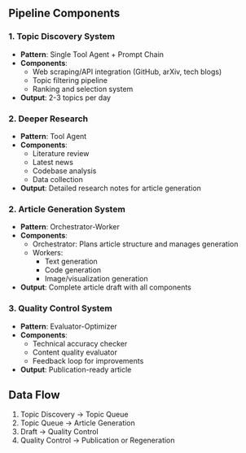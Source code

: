 ## Pipeline Components

### 1. Topic Discovery System
- **Pattern**: Single Tool Agent + Prompt Chain
- **Components**:
  - Web scraping/API integration (GitHub, arXiv, tech blogs)
  - Topic filtering pipeline
  - Ranking and selection system
- **Output**: 2-3 topics per day

### 2. Deeper Research
- **Pattern**: Tool Agent
- **Components**:
  - Literature review
  - Latest news
  - Codebase analysis
  - Data collection
- **Output**: Detailed research notes for article generation

### 2. Article Generation System
- **Pattern**: Orchestrator-Worker
- **Components**:
  - Orchestrator: Plans article structure and manages generation
  - Workers:
    - Text generation
    - Code generation
    - Image/visualization generation
- **Output**: Complete article draft with all components

### 3. Quality Control System
- **Pattern**: Evaluator-Optimizer
- **Components**:
  - Technical accuracy checker
  - Content quality evaluator
  - Feedback loop for improvements
- **Output**: Publication-ready article

## Data Flow

1. Topic Discovery → Topic Queue
2. Topic Queue → Article Generation
3. Draft → Quality Control
4. Quality Control → Publication or Regeneration